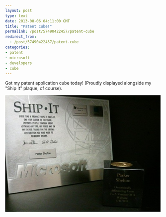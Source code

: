 ```yaml
---
layout: post
type: text
date: 2013-08-06 04:11:00 GMT
title: "Patent Cube!"
permalink: /post/57490422457/patent-cube
redirect_from: 
  - /post/57490422457/patent-cube
categories:
- patent
- microsoft
- developers
- cube
---
```

Got my patent application cube today! (Proudly displayed alongside my "Ship It" plaque, of course).

![](/assets/images/7f2815990833b73460b208754807abeb38676857.jpg)
